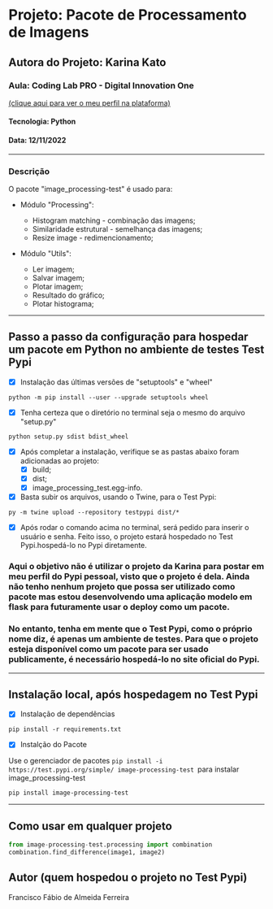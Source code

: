 # Projeto: Pacote de Processamento de Imagens
## Autora do Projeto: Karina Kato
### Aula: Coding Lab PRO - Digital Innovation One
[(clique aqui para ver o meu perfil na plataforma)](https://github.com/franciscofabio)
#### Tecnologia: Python
#### Data: 12/11/2022
-----------------------------------------
### Descrição
O pacote "image_processing-test" é usado para:

- Módulo "Processing":
  - Histogram matching - combinação das imagens;
  - Similaridade estrutural - semelhança das imagens;
  - Resize image - redimencionamento;

- Módulo "Utils":
  - Ler imagem;
  - Salvar imagem;
  - Plotar imagem;
  - Resultado do gráfico;
  - Plotar histograma;
---------------------------------------------
## Passo a passo da configuração para hospedar um pacote em Python no ambiente de testes Test Pypi

- [x] Instalação das últimas versões de "setuptools" e "wheel"

```
python -m pip install --user --upgrade setuptools wheel
```
- [x] Tenha certeza que o diretório no terminal seja o mesmo do arquivo "setup.py"

```
python setup.py sdist bdist_wheel
```

- [x] Após completar a instalação, verifique se as pastas abaixo foram adicionadas ao projeto:
  - [x] build;
  - [x] dist;
  - [x] image_processing_test.egg-info.

- [x] Basta subir os arquivos, usando o Twine, para o Test Pypi:

```
py -m twine upload --repository testpypi dist/*
```

- [x] Após rodar o comando acima no terminal, será pedido para inserir o usuário e senha. Feito isso, o projeto estará hospedado no Test Pypi.hospedá-lo no Pypi diretamente.

### Aqui o objetivo não é utilizar o projeto da Karina para postar em meu perfil do Pypi pessoal, visto que o projeto é dela. Ainda não tenho nenhum projeto que possa ser utilizado como pacote mas estou desenvolvendo uma aplicação modelo em flask para futuramente usar o deploy como um pacote.

### No entanto, tenha em mente que o Test Pypi, como o próprio nome diz, é apenas um ambiente de testes. Para que o projeto esteja disponível como um pacote para ser usado publicamente, é necessário hospedá-lo no site oficial do Pypi.
----------------------------------------------------
## Instalação local, após hospedagem no Test Pypi

- [x] Instalação de dependências
```
pip install -r requirements.txt
```

- [x] Instalção do Pacote

Use o gerenciador de pacotes ```pip install -i https://test.pypi.org/simple/ image-processing-test ```para instalar image_processing-test

```bash
pip install image-processing-test
```
-------------------------------------------------
## Como usar em qualquer projeto

```python
from image-processing-test.processing import combination
combination.find_difference(image1, image2)
```


## Autor (quem hospedou o projeto no Test Pypi)
Francisco Fábio de Almeida Ferreira

